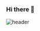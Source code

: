 ### Hi there 👋

![header](https://capsule-render.vercel.app/api?type=Waving&color=timeGradient&height=200&section=header&text=My%20Profile&fontSize=60&animation=fadeIn)

<!-- <p align="center">
<a href="https://github.com/fourthedition">
  <img height="180em" src="https://github-readme-stats-eight-theta.vercel.app/api?username=fourthedition&show_icons=true&theme=algolia&include_all_commits=true&count_private=true"/>
  <img height="180em" src="https://github-readme-stats-eight-theta.vercel.app/api/top-langs/?username=fourthedition&layout=compact&langs_count=8&theme=algolia"/>
</a>
</p> -->

<!--
**fourthedition/fourthedition** is a ✨ _special_ ✨ repository because its `README.md` (this file) appears on your GitHub profile.

Here are some ideas to get you started:

- 🔭 I’m currently working on ...
- 🌱 I’m currently learning ...
- 👯 I’m looking to collaborate on ...
- 🤔 I’m looking for help with ...
- 💬 Ask me about ...
- 📫 How to reach me: ...
- 😄 Pronouns: ...
- ⚡ Fun fact: ...
-->
